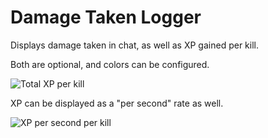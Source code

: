 # Damage Taken Logger
Displays damage taken in chat, as well as XP gained per kill.

Both are optional, and colors can be configured.

![Total XP per kill](https://imgur.com/FvPoRqC.png)

XP can be displayed as a "per second" rate as well.

![XP per second per kill](https://imgur.com/MdPmp9f.png)
